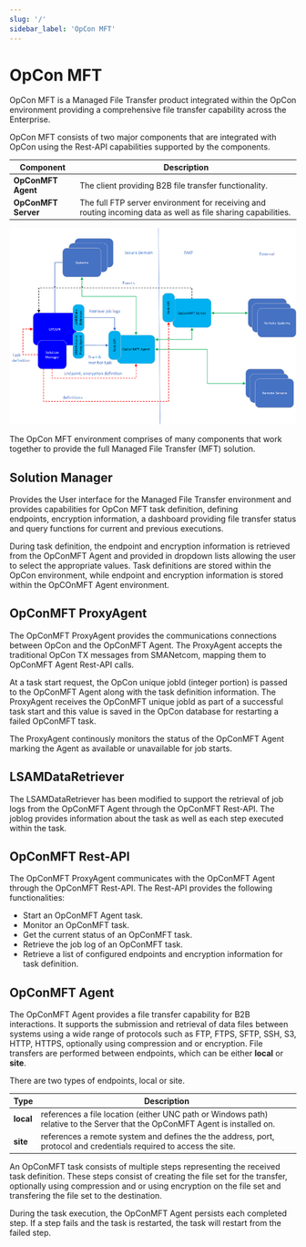 ```yaml
---
slug: '/'
sidebar_label: 'OpCon MFT'
---
```


# OpCon MFT

OpCon MFT is a Managed File Transfer product integrated within the OpCon environment providing a comprehensive file transfer capability across
the Enterprise.

OpCon MFT consists of two major components that are integrated with OpCon using the Rest-API capabilities supported by the components.

Component | Description
------------------- | -----------
**OpConMFT Agent**  | The client providing B2B file transfer functionality. 
**OpConMFT Server** | The full FTP server environment for receiving and routing incoming data as well as file sharing capabilities. 

![OpConMFT Overview](../static/img/OpConMFT-Overview.png)

The OpCon MFT environment comprises of many components that work together to provide the full Managed File Transfer (MFT) solution.

## Solution Manager
Provides the User interface for the Managed File Transfer environment and provides capabilities for OpCon MFT task definition, defining  
endpoints, encryption information, a dashboard providing file transfer status and query functions for current and previous executions. 

During task definition, the endpoint and encryption information is retrieved from the OpConMFT Agent and provided in dropdown lists 
allowing the user to select the appropriate values. Task definitions are stored within the OpCon environment, while endpoint and encryption 
information is stored within the OpCOnMFT Agent environment. 

## OpConMFT ProxyAgent
The OpConMFT ProxyAgent provides the communications connections between OpCon and the OpConMFT Agent. The ProxyAgent accepts the traditional OpCon 
TX messages from SMANetcom, mapping them to OpConMFT Agent Rest-API calls. 

At a task start request, the OpCon unique jobId (integer portion) is passed to the OpConMFT Agent along with the task definition information. The ProxyAgent
receives the OpConMFT unique jobId as part of a successful task start and this value is saved in the OpCon database for restarting a failed OpConMFT task.

The ProxyAgent continously monitors the status of the OpConMFT Agent marking the Agent as available or unavailable for job starts.

## LSAMDataRetriever
The LSAMDataRetriever has been modified to support the retrieval of job logs from the OpConMFT Agent through the OpConMFT Rest-API. The joblog provides
information about the task as well as each step executed within the task.

## OpConMFT Rest-API
The OpConMFT ProxyAgent communicates with the OpConMFT Agent through the OpConMFT Rest-API. 
The Rest-API provides the following functionalities:
- Start an OpConMFT Agent task.
- Monitor an OpConMFT task.
- Get the current status of an OpConMFT task.
- Retrieve the job log of an OpConMFT task.
- Retrieve a list of configured endpoints and encryption information for task definition.

## OpConMFT Agent 
The OpConMFT Agent provides a file transfer capability for B2B interactions. It supports the submission and retrieval of data files between
systems using a wide range of protocols such as FTP, FTPS, SFTP, SSH, S3, HTTP, HTTPS, optionally using compression and or encryption.
File transfers are performed between endpoints, which can be either **local** or **site**. 

There are two types of endpoints, local or site. 

Type       | Description
---------- | -----------
**local**  | references a file location (either UNC path or Windows path) relative to the Server that the OpConMFT Agent is installed on. 
**site**   | references a remote system and defines the the address, port, protocol and credentials required to access the site.

An OpConMFT task consists of multiple steps representing the received task definition. These steps consist of creating the file set for the transfer,
optionally using compression and or using encryption on the file set and transfering the file set to the destination.

During the task execution, the OpConMFT Agent persists each completed step. If a step fails and the task is restarted, the task will restart from the 
failed step.